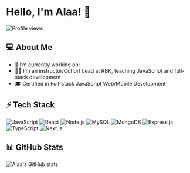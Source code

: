 # Hello, I'm Alaa! 👋

![Profile views](https://komarev.com/ghpvc/?username=Alaa-bedoui&style=flat-square)

## 💻 About Me
- 🌱 I’m currently working on: 
- 👩‍💻 I’m an instructor/Cohort Lead at RBK, teaching JavaScript and full-stack development
- 🎓 Certified in Full-stack JavaScript Web/Mobile Development

## ⚡ Tech Stack
![JavaScript](https://img.shields.io/badge/-JavaScript-333333?style=flat&logo=javascript)
![React](https://img.shields.io/badge/-React-333333?style=flat&logo=react)
![Node.js](https://img.shields.io/badge/-Node.js-333333?style=flat&logo=node.js)
![MySQL](https://img.shields.io/badge/-MySQL-333333?style=flat&logo=mysql)
![MongoDB](https://img.shields.io/badge/-MongoDB-333333?style=flat&logo=mongodb)
![Express.js](https://img.shields.io/badge/-Express.js-333333?style=flat&logo=express)
![TypeScript](https://img.shields.io/badge/-TypeScript-333333?style=flat&logo=typescript)
![Next.js](https://img.shields.io/badge/-Next.js-333333?style=flat&logo=next.js)


## 📊 GitHub Stats
![Alaa's GitHub stats](https://github-readme-stats.vercel.app/api?username=Alaa-bedoui&show_icons=true&theme=radical)
